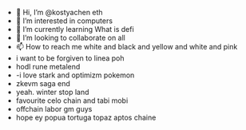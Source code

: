 - 👋 Hi, I’m @kostyachen eth
- 👀 I’m interested in computers
- 🌱 I’m currently learning What is defi
- 💞️ I’m looking to collaborate on all
- 📫 How to reach me white and black and yellow and white and pink
- i want to be forgiven to linea poh
- hodl rune metalend
- -i love stark and optimizm pokemon
- zkevm saga end
- yeah. winter stop land
- favourite celo chain and tabi mobi
- offchain labor gm guys
- hope ey popua tortuga topaz aptos chaine
